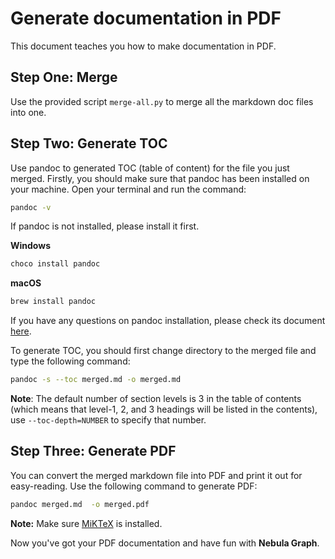 # Generate documentation in PDF

This document teaches you how to make documentation in PDF.

## Step One: Merge

Use the provided script `merge-all.py` to merge all the markdown doc files into one.

## Step Two: Generate TOC

Use pandoc to generated TOC (table of content) for the file you just merged. Firstly, you should make sure that pandoc has been installed on your machine. Open your terminal and run the command:

```bash
pandoc -v
```

If pandoc is not installed, please install it first.

**Windows**

```bash
choco install pandoc
```

**macOS**

```bash
brew install pandoc
```

If you have any questions on pandoc installation, please check its document [here](https://pandoc.org/installing.html).

To generate TOC, you should first change directory to the merged file and type the following command:

```bash
pandoc -s --toc merged.md -o merged.md
```

**Note**: The default number of section levels is 3 in the table of contents (which means that level-1, 2, and 3 headings will be listed in the contents), use `--toc-depth=NUMBER` to specify that number.

## Step Three: Generate PDF

You can convert the merged markdown file into PDF and print it out for easy-reading. Use the following command to generate PDF:

```bash
pandoc merged.md  -o merged.pdf
```

**Note:** Make sure [MiKTeX](https://miktex.org/howto/install-miktex) is installed.

Now you've got your PDF documentation and have fun with **Nebula Graph**.

